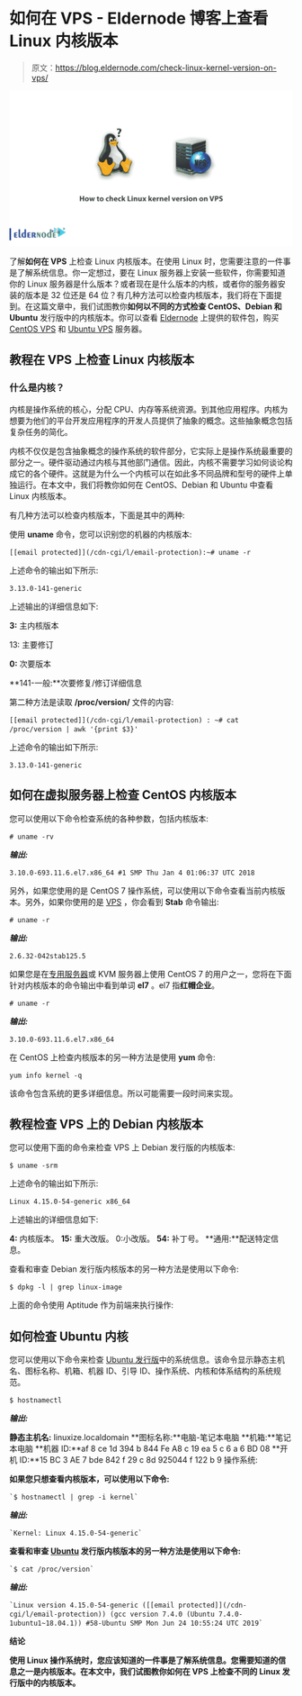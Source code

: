 # 如何在 VPS - Eldernode 博客上查看 Linux 内核版本

> 原文：<https://blog.eldernode.com/check-linux-kernel-version-on-vps/>

![How to check Linux kernel version on VPS](img/a24d32a4eca706a976d1abe08a51887e.png)

了解**如何在 VPS** 上检查 Linux 内核版本。在使用 Linux 时，您需要注意的一件事是了解系统信息。你一定想过，要在 Linux 服务器上安装一些软件，你需要知道你的 Linux 服务器是什么版本？或者现在是什么版本的内核，或者你的服务器安装的版本是 32 位还是 64 位？有几种方法可以检查内核版本，我们将在下面提到。在这篇文章中，我们试图教你**如何以不同的方式检查 CentOS、Debian 和 Ubuntu** 发行版中的内核版本。你可以查看 [Eldernode](https://eldernode.com/) 上提供的软件包，购买 [CentOS VPS](https://eldernode.com/centos-vps/) 和 [Ubuntu VPS](https://eldernode.com/ubuntu-vps/) 服务器。

## 教程在 VPS 上检查 Linux 内核版本

### 什么是内核？

内核是操作系统的核心，分配 CPU、内存等系统资源。到其他应用程序。内核为想要为他们的平台开发应用程序的开发人员提供了抽象的概念。这些抽象概念包括复杂任务的简化。

内核不仅仅是包含抽象概念的操作系统的软件部分，它实际上是操作系统最重要的部分之一。硬件驱动通过内核与其他部门通信。因此，内核不需要学习如何谈论构成它的各个硬件。这就是为什么一个内核可以在如此多不同品牌和型号的硬件上单独运行。在本文中，我们将教你如何在 CentOS、Debian 和 Ubuntu 中查看 Linux 内核版本。

有几种方法可以检查内核版本，下面是其中的两种:

使用 **uname** 命令，您可以识别您的机器的内核版本:

```
[[email protected]](/cdn-cgi/l/email-protection):~# uname -r
```

上述命令的输出如下所示:

```
3.13.0-141-generic
```

上述输出的详细信息如下:

**3:** 主内核版本

13: 主要修订

**0:** 次要版本

**141-一般:**次要修复/修订详细信息

第二种方法是读取 **/proc/version/** 文件的内容:

```
[[email protected]](/cdn-cgi/l/email-protection) : ~# cat /proc/version | awk '{print $3}'
```

上述命令的输出如下所示:

```
3.13.0-141-generic
```

## 如何在虚拟服务器上检查 CentOS 内核版本

您可以使用以下命令检查系统的各种参数，包括内核版本:

```
# uname -rv
```

***输出:***

```
3.10.0-693.11.6.el7.x86_64 #1 SMP Thu Jan 4 01:06:37 UTC 2018
```

另外，如果您使用的是 CentOS 7 操作系统，可以使用以下命令查看当前内核版本。另外，如果你使用的是 [VPS](https://eldernode.com/vps/) ，你会看到 **Stab** 命令输出:

```
# uname -r
```

***输出:***

```
2.6.32-042stab125.5
```

如果您是在[专用服务器](https://eldernode.com/dedicated-server/)或 KVM 服务器上使用 CentOS 7 的用户之一，您将在下面针对内核版本的命令输出中看到单词 **el7** 。el7 指**红帽企业**。

```
# uname -r
```

***输出:***

```
3.10.0-693.11.6.el7.x86_64
```

在 CentOS 上检查内核版本的另一种方法是使用 **yum** 命令:

```
yum info kernel -q
```

该命令包含系统的更多详细信息。所以可能需要一段时间来实现。

## 教程检查 VPS 上的 Debian 内核版本

您可以使用下面的命令来检查 VPS 上 Debian 发行版的内核版本:

```
$ uname -srm
```

上述命令的输出如下所示:

```
Linux 4.15.0-54-generic x86_64
```

上述输出的详细信息如下:

**4:** 内核版本。
**15:** 重大改版。
0:小改版。
**54:** 补丁号。
**通用:**配送特定信息。

查看和审查 Debian 发行版内核版本的另一种方法是使用以下命令:

```
$ dpkg -l | grep linux-image
```

上面的命令使用 Aptitude 作为前端来执行操作:

## 如何检查 Ubuntu 内核

您可以使用以下命令来检查 [Ubuntu 发行版](https://blog.eldernode.com/introducing-ubuntu-20/)中的系统信息。该命令显示静态主机名、图标名称、机箱、机器 ID、引导 ID、操作系统、内核和体系结构的系统规范。

```
$ hostnamectl
```

***输出:***

**静态主机名:** linuxize.localdomain
**图标名称:**电脑-笔记本电脑
**机箱:**笔记本电脑
**机器 ID:**af 8 ce 1d 394 b 844 Fe A8 c 19 ea 5 c 6 a 6 BD 08
**开机 ID:**15 BC 3 AE 7 bde 842 f 29 c 8d 925044 f 122 b 9
操作系统:

**如果您只想查看内核版本，可以使用以下命令:**

```
`$ hostnamectl | grep -i kernel`
```

*****输出:*****

```
`Kernel: Linux 4.15.0-54-generic`
```

**查看和审查 [Ubuntu](https://blog.eldernode.com/tag/ubuntu/) 发行版内核版本的另一种方法是使用以下命令:**

```
`$ cat /proc/version`
```

*****输出:*****

```
`Linux version 4.15.0-54-generic ([[email protected]](/cdn-cgi/l/email-protection)) (gcc version 7.4.0 (Ubuntu 7.4.0-1ubuntu1~18.04.1)) #58-Ubuntu SMP Mon Jun 24 10:55:24 UTC 2019`
```

****结论****

**使用 Linux 操作系统时，您应该知道的一件事是了解系统信息。您需要知道的信息之一是内核版本。在本文中，我们试图教你如何在 VPS 上检查不同的 Linux 发行版中的内核版本。**